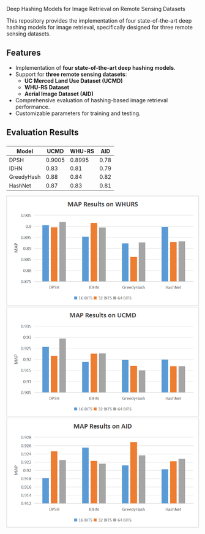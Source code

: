 Deep Hashing Models for Image Retrieval on Remote Sensing Datasets

This repository provides the implementation of four state-of-the-art deep hashing models for image retrieval,
specifically designed for three remote sensing datasets.


## Features
- Implementation of **four state-of-the-art deep hashing models**.
- Support for **three remote sensing datasets**:
  - **UC Merced Land Use Dataset (UCMD)**
  - **WHU-RS Dataset**
  - **Aerial Image Dataset (AID)**
- Comprehensive evaluation of hashing-based image retrieval performance.
- Customizable parameters for training and testing.

## Evaluation Results
###
| Model       | UCMD  | WHU-RS | AID   |
|-------------|-------|--------|-------|
| DPSH        | 0.9005| 0.8995 | 0.78  |
| IDHN        | 0.83  | 0.81   | 0.79  |
| GreedyHash  | 0.88  | 0.84   | 0.82  |
| HashNet     | 0.87  | 0.83   | 0.81  |

![WHURS results](fig/Picture1.png)
![UCMD results](fig/Picture2.png)
![AID results](fig/Picture3.png)

